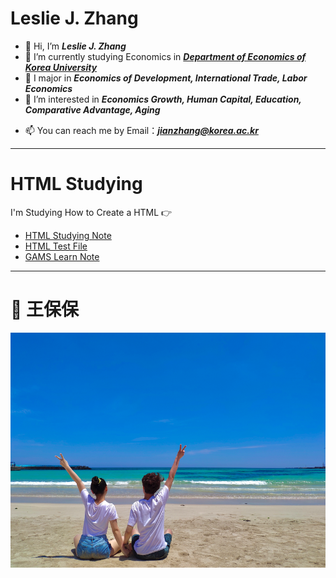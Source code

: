 # Leslie J. Zhang

- 👋 Hi, I’m ***Leslie J. Zhang***
- 🌱 I’m currently studying Economics in [***Department of Economics of Korea University***](http://econ.korea.ac.kr/econ/)
- 💞️ I major in ***Economics of Development, International Trade, Labor Economics***
- 👀 I’m interested in ***Economics Growth, Human Capital, Education, Comparative Advantage, Aging***
<!--- 💞️ I’m looking to collaborate on ...
--->
- 📫 You can reach me by Email：***jianzhang@korea.ac.kr***

<!---
Lesliezj09/Lesliezj09 is a ✨ special ✨ repository because its `README.md` (this file) appears on your GitHub profile.
You can click the Preview link to take a look at your changes.
--->

****
# HTML Studying

I'm Studying How to Create a HTML 👉 

* [HTML Studying Note]( https://lesliezj09.github.io/HTML-Notes/)
* [HTML Test File](https://lesliezj09.github.io/lesliezh/)
* [GAMS Learn Note](https://github.com/Lesliezj09/Leslie/tree/main/gamslearn)

****

# 💌 王保保 

![wangbaobao](2021-06-16-12-45-41.png)
